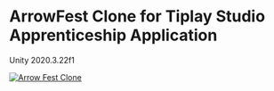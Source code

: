 # ArrowFest Clone for Tiplay Studio Apprenticeship Application

Unity 2020.3.22f1

[![Arrow Fest Clone](https://img.youtube.com/vi/MuRt1ya8UcQ/0.jpg)](https://www.youtube.com/watch?v=MuRt1ya8UcQ)
